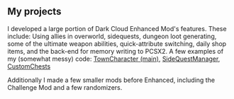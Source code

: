 ## My projects

I developed a large portion of Dark Cloud Enhanced Mod's features. These include: Using allies in overworld, sidequests, dungeon loot generating, some of the ultimate weapon abilities, quick-attribute switching, daily shop items, and the back-end for memory writing to PCSX2. A few examples of my (somewhat messy) code: [TownCharacter (main)](https://github.com/Gundorada-Workshop/DarkCloud-Enhanced/blob/master/Dark%20Cloud%20Improved%20Version/TownCharacter.cs), [SideQuestManager](https://github.com/Gundorada-Workshop/DarkCloud-Enhanced/blob/master/Dark%20Cloud%20Improved%20Version/SideQuestManager.cs), [CustomChests](https://github.com/Gundorada-Workshop/DarkCloud-Enhanced/blob/master/Dark%20Cloud%20Improved%20Version/CustomChests.cs)

Additionally I made a few smaller mods before Enhanced, including the Challenge Mod and a few randomizers.
